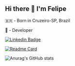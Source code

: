 ## Hi there 👋 I'm Felipe

 🇧🇷 - Born in Cruzeiro-SP, Brazil
 
 📖 - Developer
 
 [![Linkedin Badge](https://img.shields.io/badge/-Felipe%20Sampaio-6633cc?style=flat-square&logo=Linkedin&logoColor=white&link=https://www.linkedin.com/in/felipesampaio-dev)](https://www.linkedin.com/in/felipesampaio-dev)

 [![Readme Card](https://github-readme-stats.vercel.app/api/pin/?username=FelipePy&repo=Organizer)](https://github.com/FelipePy/Organizer)

![Anurag's GitHub stats](https://github-readme-stats.vercel.app/api?username=FelipePy&show_icons=true&theme=dark)

